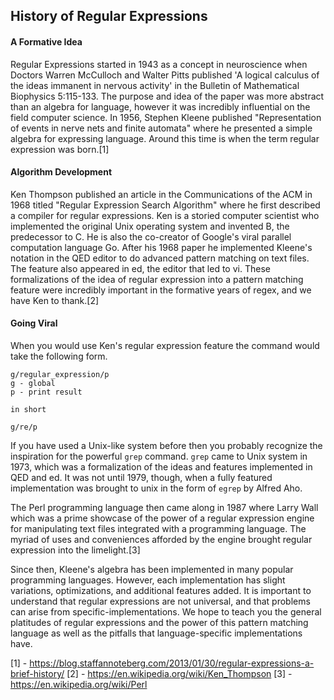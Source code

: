 ## History of Regular Expressions

#### A Formative Idea

Regular Expressions started in 1943 as a concept in neuroscience when Doctors Warren McCulloch and Walter Pitts published 'A logical calculus of the ideas immanent in nervous activity' in the Bulletin of Mathematical Biophysics 5:115-133. The purpose and idea of the paper was more abstract than an algebra for language, however it was incredibly influential on the field computer science. In 1956, Stephen Kleene published "Representation of events in nerve nets and finite automata" where he presented a simple algebra for expressing language. Around this time is when the term regular expression was born.[1]

#### Algorithm Development

Ken Thompson published an article in the Communications of the ACM in 1968 titled "Regular Expression Search Algorithm" where he first described a compiler for regular expressions. Ken is a storied computer scientist who implemented the original Unix operating system and invented B, the predecessor to C. He is also the co-creator of Google's viral parallel computation language Go. After his 1968 paper he implemented Kleene's notation in the QED editor to do advanced pattern matching on text files. The feature also appeared in ed, the editor that led to vi. These formalizations of the idea of regular expression into a pattern matching feature were incredibly important in the formative years of regex, and we have Ken to thank.[2]

#### Going Viral

When you would use Ken's regular expression feature the command would take the following form.
```
g/regular_expression/p
g - global
p - print result

in short

g/re/p
```
If you have used a Unix-like system before then you probably recognize the inspiration for the powerful `grep` command. `grep` came to Unix system in 1973, which was a formalization of the ideas and features implemented in QED and ed. It was not until 1979, though, when a fully featured implementation was brought to unix in the form of `egrep` by Alfred Aho.

The Perl programming language then came along in 1987 where Larry Wall which was a prime showcase of the power of a regular expression engine for manipulating text files integrated with a programming language. The myriad of uses and conveniences afforded by the engine brought regular expression into the limelight.[3]

Since then, Kleene's algebra has been implemented in many popular programming languages. However, each implementation has slight variations, optimizations, and additional features added. It is important to understand that regular expressions are not universal, and that problems can arise from specific-implementations. We hope to teach you the general platitudes of regular expressions and the power of this pattern matching language as well as the pitfalls that language-specific implementations have.

[1] - https://blog.staffannoteberg.com/2013/01/30/regular-expressions-a-brief-history/
[2] - https://en.wikipedia.org/wiki/Ken_Thompson
[3] - https://en.wikipedia.org/wiki/Perl
